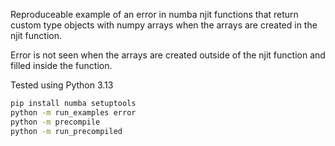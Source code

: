 Reproduceable example of an error in numba njit functions that return custom type objects with numpy arrays when the arrays are created in the njit function. 

Error is not seen when the arrays are created outside of the njit function and filled inside the function.

Tested using Python 3.13

```bash
pip install numba setuptools
python -m run_examples error
python -m precompile
python -m run_precompiled
```
